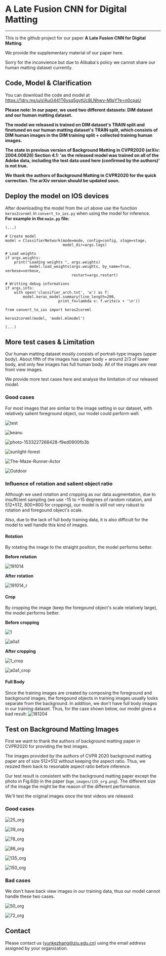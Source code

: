# A Late Fusion CNN for Digital Matting

-----

This is the github project for our paper __A Late Fusion CNN for Digital Matting__.

We provide the supplementary material of our paper here.

Sorry for the inconvience but due to Alibaba's policy we cannot share our human matting dataset currently.

## Code, Model & Clarification

You can download the code and model at https://1drv.ms/u/s!AuG441T6ysq5gytUc8LNhwv-MlqY?e=n0cpaU

**Please note: In our paper, we used two different datasets: DIM dataset and our human matting dataset.**

**The model we released is trained on DIM dataset's TRAIN split and finetuned on our human matting dataset's TRAIN split, which consists of DIM human images in the DIM training split + collected training human images.**

**The state in previous version of Background Matting in CVPR2020 (arXiv: 2004.00626) Section 4.1: 'as the released model was trained on all of the Adobe data, including the test data used here (confirmed by the authors)' is not true.**

**We thank the authors of Background Matting in CVPR2020 for the quick correction. The arXiv version should be updated soon.**

## Deploy the model on IOS devices

After downloading the model from the url above use the function `keras2coreml` in `convert_to_ios.py`  when using the model for inference. 
<br>
**For example in the `main.py` file:**
```python3
(...)

# Create model
model = ClassifierNetwork(mode=mode, config=config, stage=stage,
                          model_dir=args.logs)

# Load weights
if args.weights:
	print("Loading weights ", args.weights)
    	   model.load_weights(args.weights, by_name=True, verbose=verbose,
							  restart=args.restart)

# Writting debug informations
if args.info:
	with open('classifier_arch.txt', 'w') as f:
		model.keras_model.summary(line_length=200,
						print_fn=lambda x: f.write(x + '\n'))

from convert_to_ios import keras2coreml

keras2coreml(model, 'model.mlmodel')

(...)

```


## More test cases & Limitation

Our human matting dataset mostly consists of portrait-type images (upper body). 
About fifth of the images has upper body + around 2/3 of lower body, and only few images has full human body. All of the images are near front view images.

We provide more test cases here and analyse the limitation of our released model.

### Good cases

For most images that are simliar to the image setting in our dataset, with relatively salient foreground object, our model could perform well.

![test](test_images/test_concat.jpg)

![keanu](test_images/keanu_concat.jpg)

![photo-1533227268428-f9ed0900fb3b](test_images/photo-1533227268428-f9ed0900fb3b_concat.jpg)

![sunlight-forest](test_images/sunlight-forest_concat.jpg)

![The-Maze-Runner-Actor](test_images/The-Maze-Runner-Actor_concat.jpg)

![Outdoor](test_images/Outdoor_concat.jpg)

### Influence of rotation and salient object ratio

Although we used rotation and cropping as our data augmentation, due to insuffcient sampling (we use -15 to +15 degrees of random rotation, and 512\*512, 800\*800 for cropping), our model is still not very robust to rotation and foregound object's scale.

Also, due to the lack of full body training data, it is also difficult for the model to well handle this kind of images.

#### Rotation

By rotating the image to the straight position, the model performs better.

**Before rotation**

![191014](test_images/191014_concat.jpg)

**After rotation**

![191014_r](test_images/191014_r_concat.jpg)

#### Crop

By cropping the image (keep the foregound object's scale relatively large), the model performs better.

**Before cropping**

![1](test_images/1_concat.jpg)

![a0a1](test_images/a0a1_concat.jpg)

**After cropping**

![1_crop](test_images/1_crop_concat.jpg)

![a0a1_crop](test_images/a0a1_crop_concat.jpg)

#### Full Body

Since the training images are created by composing the foreground and background images, the foregound objects in training images usually looks separate from the background. In addition, we don't have full body images in our training dataset. Thus, for the case shown below, our model gives a bad result:
![181204](test_images/181204_concat.jpg)

## Test on Background Matting Images

First we want to thank the authors of background matting paper in CVPR2020 for providing the test images. 

The images provided by the authors of CVPR 2020 background matting paper are of size 512\*512 without keeping the aspect ratio. Thus, we resized them back to resonable aspect ratio before inference.

Our test result is consistent with the background matting paper except the photo in Fig.6(b) in the paper (`bgm_images/135_org.png`). The different size of the image the might be the reason of the different performance.

We'll test the original images once the test videos are released.

### Good cases

![25_org](bgm_images/25_org_concat.jpg)

![39_org](bgm_images/39_org_concat.jpg)

![78_org](bgm_images/78_org_concat.jpg)

![86_org](bgm_images/86_org_concat.jpg)

![135_org](bgm_images/135_org_concat.jpg)

![150_org](bgm_images/150_org_concat.jpg)

### Bad cases

We don't have back view images in our training data, thus our model cannot handle these two cases.

![50_org](bgm_images/50_org_concat.jpg)

![72_org](bgm_images/72_org_concat.jpg)

## Contact

Please contact us (yunkezhang@zju.edu.cn) using the email address assigned by your organization.